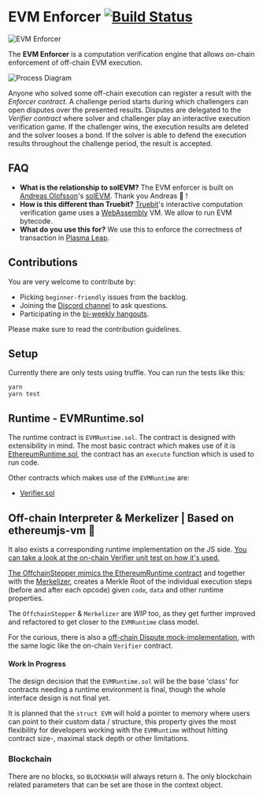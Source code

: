 # EVM Enforcer [![Build Status](https://circleci.com/gh/leapdao/solEVM-enforcer.svg?style=svg)](https://circleci.com/gh/leapdao/solEVM-enforcer)

![EVM Enforcer](https://i.imgur.com/V9EGql2.png)

The **EVM Enforcer** is a computation verification engine that allows on-chain enforcement of off-chain EVM execution. 

![Process Diagram](https://i.imgur.com/o1FRMqp.png)

Anyone who solved some off-chain execution can register a result with the *Enforcer contract*. A challenge period starts during which challengers can open disputes over the presented results. Disputes are delegated to the *Verifier contract* where solver and challenger play an interactive execution verification game. If the challenger wins, the execution results are deleted and the solver looses a bond. If the solver is able to defend the execution results throughout the challenge period, the result is accepted.


## FAQ

- **What is the relationship to solEVM?**
The EVM enforcer is built on [Andreas Olofsson](https://github.com/androlo)'s [solEVM](https://github.com/Ohalo-Ltd/solevm). Thank you Andreas :clap: !
- **How is this different than Truebit?**
[Truebit](http://truebit.io)'s interactive computation verification game uses a [WebAssembly](https://webassembly.org/) VM. We allow to run EVM bytecode. 
- **What do you use this for?**
We use this to enforce the correctness of transaction in [Plasma Leap](https://ethresear.ch/t/plasma-leap-a-state-enabled-computing-model-for-plasma/3539).


## Contributions

You are very welcome to contribute by:
- Picking `beginner-friendly` issues from the backlog.
- Joining the [Discord channel](https://discord.gg/7bfD6eB) to ask questions.
- Participating in the [bi-weekly hangouts](https://hackmd.io/Kn0hwBA7Tvm6mfacCH1rIw?both).

Please make sure to read the contribution guidelines.


## Setup

Currently there are only tests using truffle. You can run the tests like this:

```
yarn
yarn test
```

## Runtime - EVMRuntime.sol

The runtime contract is `EVMRuntime.sol`. The contract is designed with extensibility in mind.
The most basic contract which makes use of it is [EthereumRuntime.sol](https://github.com/leapdao/solEVM-enforcer/blob/master/contracts/EVMRuntime.sol),
the contract has an `execute` function which is used to run code.

Other contracts which makes use of the `EVMRuntime` are:
- [Verifier.sol](https://github.com/leapdao/solEVM-enforcer/blob/master/contracts/Verifier.sol)


## Off-chain Interpreter & Merkelizer | Based on ethereumjs-vm :clap:

It also exists a corresponding runtime implementation on the JS side.
[You can take a look at the on-chain Verifier unit test on how it's used.](https://github.com/leapdao/solEVM-enforcer/blob/master/test/verifier.js)

[The OffchainStepper mimics the EthereumRuntime contract](https://github.com/leapdao/solEVM-enforcer/blob/master/utils/OffchainStepper.js)
and together with the [Merkelizer](https://github.com/leapdao/solEVM-enforcer/blob/master/utils/Merkelizer.js),
creates a Merkle Root of the individual execution steps (before and after each opcode) given `code`, `data` and other runtime properties.

The `OffchainStepper` & `Merkelizer` are *WIP* too, as they get further improved and refactored to get closer to the `EVMRuntime` class model.

For the curious, there is also a [off-chain Dispute mock-implementation](https://github.com/leapdao/solEVM-enforcer/blob/master/utils/DisputeMock.js),
with the same logic like the on-chain `Verifier` contract.


#### Work In Progress

The design decision that the `EVMRuntime.sol` will be the base 'class' for contracts needing a runtime environment is final,
though the whole interface design is not final yet.

It is planned that the `struct EVM` will hold a pointer to memory where users can point to their custom data / structure,
this property gives the most flexibility for developers working with the `EVMRuntime` without hitting contract size-, maximal stack depth or other limitations.


### Blockchain

There are no blocks, so `BLOCKHASH` will always return `0`. The only blockchain related parameters that can be set are those in the context object.
